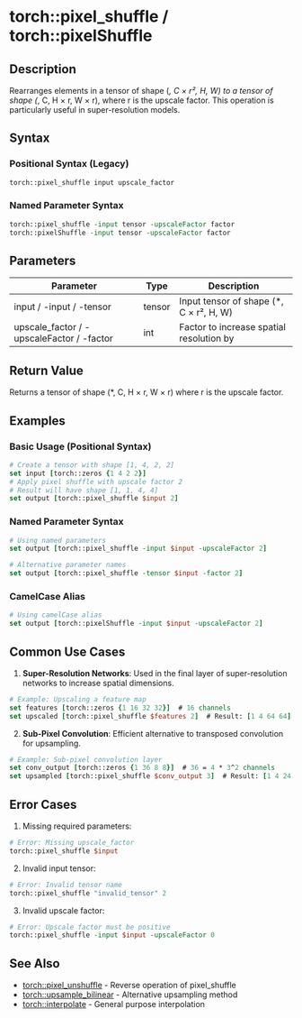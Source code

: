 # torch::pixel_shuffle / torch::pixelShuffle

## Description
Rearranges elements in a tensor of shape (*, C × r², H, W) to a tensor of shape (*, C, H × r, W × r), where r is the upscale factor. This operation is particularly useful in super-resolution models.

## Syntax

### Positional Syntax (Legacy)
```tcl
torch::pixel_shuffle input upscale_factor
```

### Named Parameter Syntax
```tcl
torch::pixel_shuffle -input tensor -upscaleFactor factor
torch::pixelShuffle -input tensor -upscaleFactor factor
```

## Parameters

| Parameter | Type | Description |
|-----------|------|-------------|
| input / -input / -tensor | tensor | Input tensor of shape (*, C × r², H, W) |
| upscale_factor / -upscaleFactor / -factor | int | Factor to increase spatial resolution by |

## Return Value
Returns a tensor of shape (*, C, H × r, W × r) where r is the upscale factor.

## Examples

### Basic Usage (Positional Syntax)
```tcl
# Create a tensor with shape [1, 4, 2, 2]
set input [torch::zeros {1 4 2 2}]
# Apply pixel shuffle with upscale factor 2
# Result will have shape [1, 1, 4, 4]
set output [torch::pixel_shuffle $input 2]
```

### Named Parameter Syntax
```tcl
# Using named parameters
set output [torch::pixel_shuffle -input $input -upscaleFactor 2]

# Alternative parameter names
set output [torch::pixel_shuffle -tensor $input -factor 2]
```

### CamelCase Alias
```tcl
# Using camelCase alias
set output [torch::pixelShuffle -input $input -upscaleFactor 2]
```

## Common Use Cases

1. **Super-Resolution Networks**: Used in the final layer of super-resolution networks to increase spatial dimensions.
```tcl
# Example: Upscaling a feature map
set features [torch::zeros {1 16 32 32}]  # 16 channels
set upscaled [torch::pixel_shuffle $features 2]  # Result: [1 4 64 64]
```

2. **Sub-Pixel Convolution**: Efficient alternative to transposed convolution for upsampling.
```tcl
# Example: Sub-pixel convolution layer
set conv_output [torch::zeros {1 36 8 8}]  # 36 = 4 * 3^2 channels
set upsampled [torch::pixel_shuffle $conv_output 3]  # Result: [1 4 24 24]
```

## Error Cases

1. Missing required parameters:
```tcl
# Error: Missing upscale_factor
torch::pixel_shuffle $input
```

2. Invalid input tensor:
```tcl
# Error: Invalid tensor name
torch::pixel_shuffle "invalid_tensor" 2
```

3. Invalid upscale factor:
```tcl
# Error: Upscale factor must be positive
torch::pixel_shuffle -input $input -upscaleFactor 0
```

## See Also
- [torch::pixel_unshuffle](pixel_unshuffle.md) - Reverse operation of pixel_shuffle
- [torch::upsample_bilinear](upsample_bilinear.md) - Alternative upsampling method
- [torch::interpolate](interpolate.md) - General purpose interpolation

